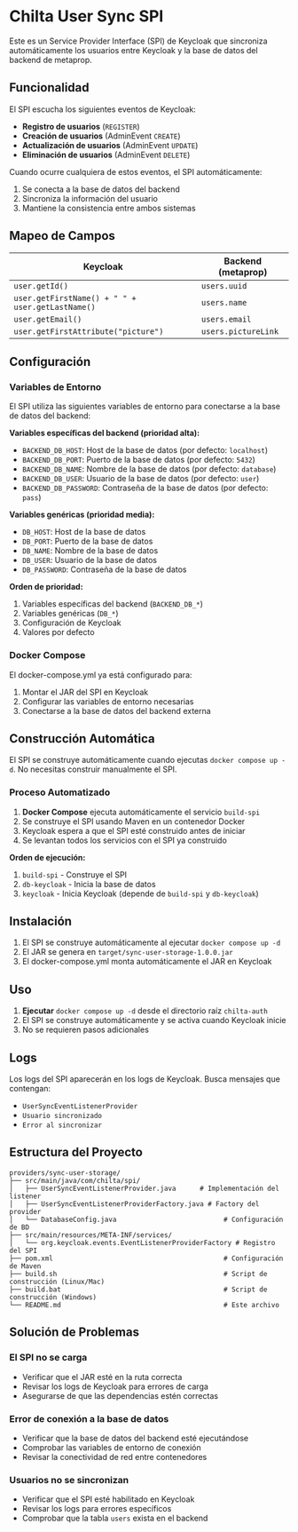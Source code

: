 # Chilta User Sync SPI

Este es un Service Provider Interface (SPI) de Keycloak que sincroniza automáticamente los usuarios entre Keycloak y la base de datos del backend de metaprop.

## Funcionalidad

El SPI escucha los siguientes eventos de Keycloak:
- **Registro de usuarios** (`REGISTER`)
- **Creación de usuarios** (AdminEvent `CREATE`)
- **Actualización de usuarios** (AdminEvent `UPDATE`)
- **Eliminación de usuarios** (AdminEvent `DELETE`)

Cuando ocurre cualquiera de estos eventos, el SPI automáticamente:
1. Se conecta a la base de datos del backend
2. Sincroniza la información del usuario
3. Mantiene la consistencia entre ambos sistemas

## Mapeo de Campos

| Keycloak | Backend (metaprop) |
|----------|-------------------|
| `user.getId()` | `users.uuid` |
| `user.getFirstName() + " " + user.getLastName()` | `users.name` |
| `user.getEmail()` | `users.email` |
| `user.getFirstAttribute("picture")` | `users.pictureLink` |

## Configuración

### Variables de Entorno

El SPI utiliza las siguientes variables de entorno para conectarse a la base de datos del backend:

**Variables específicas del backend (prioridad alta):**
- `BACKEND_DB_HOST`: Host de la base de datos (por defecto: `localhost`)
- `BACKEND_DB_PORT`: Puerto de la base de datos (por defecto: `5432`)
- `BACKEND_DB_NAME`: Nombre de la base de datos (por defecto: `database`)
- `BACKEND_DB_USER`: Usuario de la base de datos (por defecto: `user`)
- `BACKEND_DB_PASSWORD`: Contraseña de la base de datos (por defecto: `pass`)

**Variables genéricas (prioridad media):**
- `DB_HOST`: Host de la base de datos
- `DB_PORT`: Puerto de la base de datos
- `DB_NAME`: Nombre de la base de datos
- `DB_USER`: Usuario de la base de datos
- `DB_PASSWORD`: Contraseña de la base de datos

**Orden de prioridad:**
1. Variables específicas del backend (`BACKEND_DB_*`)
2. Variables genéricas (`DB_*`)
3. Configuración de Keycloak
4. Valores por defecto

### Docker Compose

El docker-compose.yml ya está configurado para:
1. Montar el JAR del SPI en Keycloak
2. Configurar las variables de entorno necesarias
3. Conectarse a la base de datos del backend externa

## Construcción Automática

El SPI se construye automáticamente cuando ejecutas `docker compose up -d`. No necesitas construir manualmente el SPI.

### Proceso Automatizado

1. **Docker Compose** ejecuta automáticamente el servicio `build-spi`
2. Se construye el SPI usando Maven en un contenedor Docker
3. Keycloak espera a que el SPI esté construido antes de iniciar
4. Se levantan todos los servicios con el SPI ya construido

**Orden de ejecución:**
1. `build-spi` - Construye el SPI
2. `db-keycloak` - Inicia la base de datos
3. `keycloak` - Inicia Keycloak (depende de `build-spi` y `db-keycloak`)

## Instalación

1. El SPI se construye automáticamente al ejecutar `docker compose up -d`
2. El JAR se genera en `target/sync-user-storage-1.0.0.jar`
3. El docker-compose.yml monta automáticamente el JAR en Keycloak

## Uso

1. **Ejecutar** `docker compose up -d` desde el directorio raíz `chilta-auth`
2. El SPI se construye automáticamente y se activa cuando Keycloak inicie
3. No se requieren pasos adicionales

## Logs

Los logs del SPI aparecerán en los logs de Keycloak. Busca mensajes que contengan:
- `UserSyncEventListenerProvider`
- `Usuario sincronizado`
- `Error al sincronizar`

## Estructura del Proyecto

```
providers/sync-user-storage/
├── src/main/java/com/chilta/spi/
│   ├── UserSyncEventListenerProvider.java      # Implementación del listener
│   ├── UserSyncEventListenerProviderFactory.java # Factory del provider
│   └── DatabaseConfig.java                           # Configuración de BD
├── src/main/resources/META-INF/services/
│   └── org.keycloak.events.EventListenerProviderFactory # Registro del SPI
├── pom.xml                                           # Configuración de Maven
├── build.sh                                          # Script de construcción (Linux/Mac)
├── build.bat                                         # Script de construcción (Windows)
└── README.md                                         # Este archivo
```

## Solución de Problemas

### El SPI no se carga
- Verificar que el JAR esté en la ruta correcta
- Revisar los logs de Keycloak para errores de carga
- Asegurarse de que las dependencias estén correctas

### Error de conexión a la base de datos
- Verificar que la base de datos del backend esté ejecutándose
- Comprobar las variables de entorno de conexión
- Revisar la conectividad de red entre contenedores

### Usuarios no se sincronizan
- Verificar que el SPI esté habilitado en Keycloak
- Revisar los logs para errores específicos
- Comprobar que la tabla `users` exista en el backend
